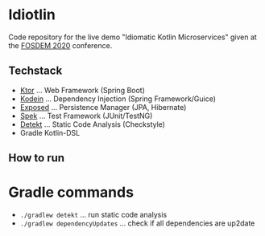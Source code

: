 # Idiotlin

Code repository for the live demo "Idiomatic Kotlin Microservices" given at the [FOSDEM 2020](https://fosdem.org/2020/schedule/event/kotlin_idiomatic_microservices/) conference.

## Techstack

* [Ktor](https://ktor.io/) ... Web Framework (Spring Boot)
* [Kodein](https://kodein.org/) ... Dependency Injection (Spring Framework/Guice)
* [Exposed](https://github.com/JetBrains/Exposed) ... Persistence Manager (JPA, Hibernate)
* [Spek](https://www.spekframework.org/) ... Test Framework (JUnit/TestNG)
* [Detekt](https://github.com/arturbosch/detekt) ... Static Code Analysis (Checkstyle)
* Gradle Kotlin-DSL

## How to run

# Gradle commands

* `./gradlew detekt` ... run static code analysis
* `./gradlew dependencyUpdates` ... check if all dependencies are up2date
